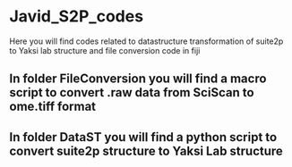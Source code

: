 # Javid_S2P_codes
Here you will find codes related to datastructure transformation of suite2p to Yaksi lab structure and file conversion code in fiji

## In folder FileConversion you will find a macro script to convert .raw data from SciScan to ome.tiff format

## In folder DataST you will find a python script to convert suite2p structure to Yaksi Lab structure
